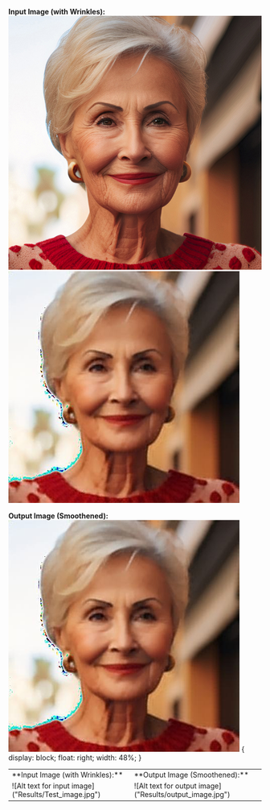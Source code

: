**Input Image (with Wrinkles):**
![Alt text for input image](Results/Test_image.jpg) ![Alt text for output image](Results/output_image.jpg)

**Output Image (Smoothened):**
![Alt text for output image](Results/output_image.jpg) { display: block; float: right; width: 48%; }

<table>
  <tr>
    <td>**Input Image (with Wrinkles):**</td>
    <td>**Output Image (Smoothened):**</td>
  </tr>
  <tr>
    <td> ![Alt text for input image]("Results/Test_image.jpg")</td>
    <td> ![Alt text for output image]("Results/output_image.jpg")</td>
  </tr>
</table>

